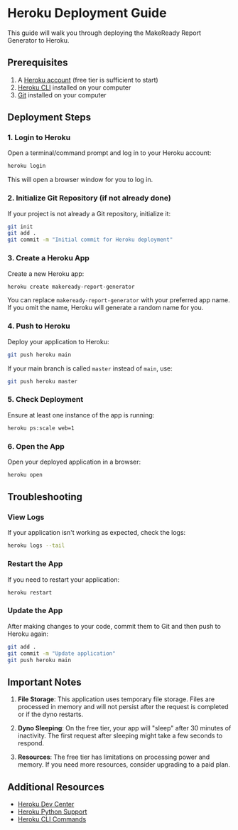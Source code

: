 # Heroku Deployment Guide

This guide will walk you through deploying the MakeReady Report Generator to Heroku.

## Prerequisites

1. A [Heroku account](https://signup.heroku.com/) (free tier is sufficient to start)
2. [Heroku CLI](https://devcenter.heroku.com/articles/heroku-cli) installed on your computer
3. [Git](https://git-scm.com/downloads) installed on your computer

## Deployment Steps

### 1. Login to Heroku

Open a terminal/command prompt and log in to your Heroku account:

```bash
heroku login
```

This will open a browser window for you to log in.

### 2. Initialize Git Repository (if not already done)

If your project is not already a Git repository, initialize it:

```bash
git init
git add .
git commit -m "Initial commit for Heroku deployment"
```

### 3. Create a Heroku App

Create a new Heroku app:

```bash
heroku create makeready-report-generator
```

You can replace `makeready-report-generator` with your preferred app name. If you omit the name, Heroku will generate a random name for you.

### 4. Push to Heroku

Deploy your application to Heroku:

```bash
git push heroku main
```

If your main branch is called `master` instead of `main`, use:

```bash
git push heroku master
```

### 5. Check Deployment

Ensure at least one instance of the app is running:

```bash
heroku ps:scale web=1
```

### 6. Open the App

Open your deployed application in a browser:

```bash
heroku open
```

## Troubleshooting

### View Logs

If your application isn't working as expected, check the logs:

```bash
heroku logs --tail
```

### Restart the App

If you need to restart your application:

```bash
heroku restart
```

### Update the App

After making changes to your code, commit them to Git and then push to Heroku again:

```bash
git add .
git commit -m "Update application"
git push heroku main
```

## Important Notes

1. **File Storage**: This application uses temporary file storage. Files are processed in memory and will not persist after the request is completed or if the dyno restarts.

2. **Dyno Sleeping**: On the free tier, your app will "sleep" after 30 minutes of inactivity. The first request after sleeping might take a few seconds to respond.

3. **Resources**: The free tier has limitations on processing power and memory. If you need more resources, consider upgrading to a paid plan.

## Additional Resources

- [Heroku Dev Center](https://devcenter.heroku.com/)
- [Heroku Python Support](https://devcenter.heroku.com/articles/python-support)
- [Heroku CLI Commands](https://devcenter.heroku.com/articles/heroku-cli-commands)
